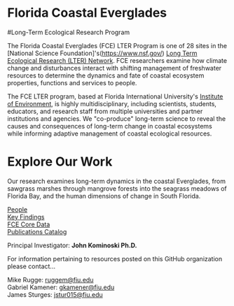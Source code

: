 # Florida Coastal Everglades 
#Long-Term Ecological Research Program

The Florida Coastal Everglades (FCE) LTER Program is one of 28 sites in the [National Science Foundation]'s(https://www.nsf.gov/) [Long Term Ecological Research (LTER) Network](https://lternet.edu/). FCE researchers examine how climate change and disturbances interact with shifting management of freshwater resources to determine the dynamics and fate of coastal ecosystem properties, functions and services to people.

The FCE LTER program, based at Florida International University's [Institute of Environment](https://environment.fiu.edu/), is highly multidisciplinary, including scientists, students, educators, and research staff from multiple universities and partner institutions and agencies. We "co-produce" long-term science to reveal the causes and consequences of long-term change in coastal ecosystems while informing adaptive management of coastal ecological resources.

# Explore Our Work
Our research examines long-term dynamics in the coastal Everglades, from sawgrass marshes through mangrove forests into the seagrass meadows of Florida Bay, and the human dimensions of change in South Florida.

[People](https://fcelter.fiu.edu/about/people/index.html) 
<br>
[Key Findings](https://fcelter.fiu.edu/research/index.html#key-findings)
<br>
[FCE Core Data](https://fce-lter.fiu.edu/data/core/)
<br>
[Publications Catalog](https://fce-lter.fiu.edu/publications/catalog/)

Principal Investigator: **John Kominoski Ph.D.**

For information pertaining to resources posted on this GitHub organization please contact...

Mike Rugge: ruggem@fiu.edu
<br>
Gabriel Kamener: gkamener@fiu.edu
<br>
James Sturges: jstur015@fiu.edu
